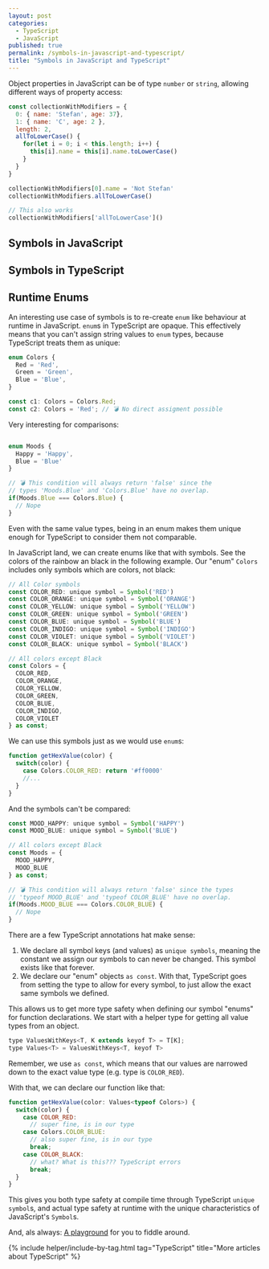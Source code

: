 ```yaml
---
layout: post
categories:
  - TypeScript
  - JavaScript
published: true
permalink: /symbols-in-javascript-and-typescript/
title: "Symbols in JavaScript and TypeScript"
---
```


Object properties in JavaScript can be of type `number` or `string`, allowing different ways of
property access:

```javascript
const collectionWithModifiers = {
  0: { name: 'Stefan', age: 37},
  1: { name: 'C', age: 2 },
  length: 2,
  allToLowerCase() {
    for(let i = 0; i < this.length; i++) {
      this[i].name = this[i].name.toLowerCase()
    }
  }
}

collectionWithModifiers[0].name = 'Not Stefan'
collectionWithModifiers.allToLowerCase()

// This also works
collectionWithModifiers['allToLowerCase']()
```

## Symbols in JavaScript

## Symbols in TypeScript

## Runtime Enums

An interesting use case of symbols is to re-create `enum` like behaviour at runtime in JavaScript.
`enum`s in TypeScript are opaque. This effectively means that you can't assign string values to `enum`
types, because TypeScript treats them as unique:

```javascript
enum Colors {
  Red = 'Red',
  Green = 'Green',
  Blue = 'Blue',
}

const c1: Colors = Colors.Red;
const c2: Colors = 'Red'; // 💣 No direct assigment possible
```

Very interesting for comparisons:

```javascript

enum Moods {
  Happy = 'Happy',
  Blue = 'Blue'
}

// 💣 This condition will always return 'false' since the
// types 'Moods.Blue' and 'Colors.Blue' have no overlap.
if(Moods.Blue === Colors.Blue) {
  // Nope
}
```

Even with the same value types, being in an enum makes them unique enough for
TypeScript to consider them not comparable.

In JavaScript land, we can create enums like that with symbols. See the colors of the
rainbow an black in the following example. Our "enum" `Colors` includes only symbols
which are colors, not black:

```javascript
// All Color symbols
const COLOR_RED: unique symbol = Symbol('RED')
const COLOR_ORANGE: unique symbol = Symbol('ORANGE')
const COLOR_YELLOW: unique symbol = Symbol('YELLOW')
const COLOR_GREEN: unique symbol = Symbol('GREEN')
const COLOR_BLUE: unique symbol = Symbol('BLUE')
const COLOR_INDIGO: unique symbol = Symbol('INDIGO')
const COLOR_VIOLET: unique symbol = Symbol('VIOLET')
const COLOR_BLACK: unique symbol = Symbol('BLACK')

// All colors except Black
const Colors = {
  COLOR_RED,
  COLOR_ORANGE,
  COLOR_YELLOW,
  COLOR_GREEN,
  COLOR_BLUE,
  COLOR_INDIGO,
  COLOR_VIOLET
} as const;
```

We can use this symbols just as we would use `enum`s:

```javascript
function getHexValue(color) {
  switch(color) {
    case Colors.COLOR_RED: return '#ff0000'
    //...
  }
}
```

And the symbols can't be compared:

```javascript
const MOOD_HAPPY: unique symbol = Symbol('HAPPY')
const MOOD_BLUE: unique symbol = Symbol('BLUE')

// All colors except Black
const Moods = {
  MOOD_HAPPY,
  MOOD_BLUE
} as const;

// 💣 This condition will always return 'false' since the types 
// 'typeof MOOD_BLUE' and 'typeof COLOR_BLUE' have no overlap.
if(Moods.MOOD_BLUE === Colors.COLOR_BLUE) {
  // Nope
}
```

There are a few TypeScript annotations hat make sense:

1. We declare all symbol keys (and values) as `unique symbols`, meaning
   the constant we assign our symbols to can never be changed. This symbol
   exists like that forever.
2. We declare our "enum" objects `as const`. With that, TypeScript goes from
   setting the type to allow for every symbol, to just allow the exact same
   symbols we defined.

This allows us to get more type safety when defining our symbol "enums" for 
function declarations. We start with a helper type for getting all value types
from an object.

```javascript
type ValuesWithKeys<T, K extends keyof T> = T[K];
type Values<T> = ValuesWithKeys<T, keyof T>
```

Remember, we use `as const`, which means that our values are narrowed down to
the exact value type (e.g. type is `COLOR_RED`).

With that, we can declare our function like that:

```javascript
function getHexValue(color: Values<typeof Colors>) {
  switch(color) {
    case COLOR_RED:
      // super fine, is in our type
    case Colors.COLOR_BLUE:
      // also super fine, is in our type
      break;
    case COLOR_BLACK: 
      // what? What is this??? TypeScript errors
      break;
  }
}
```

This gives you both type safety at compile time through TypeScript `unique symbol`s,
and actual type safety at runtime with the unique characteristics of JavaScript's
`Symbol`s.

And, als always: [A playground](https://www.typescriptlang.org/play/index.html#code/LAKFGMHsDsGcBcAEBhA8gGVQJQPpYKIAiAXIgK7QCWAjmQKaKwCeAtgEaQA2iAvIgMqsOnABQByNJlwFCYgJQQYCFBmw5sAQQByAcXykKNeoyFdeA06Imrcm3fnmK4SSWoCa+dJgDqBqrQZmdjM+QWCrV1wPL1RvRxAoZxUpHB0CfC0-I0DLczDhcUjU9K14xOUigCF0AFV9cn9jIOE8y0KbHGq6sqUXDoBJLUJ+nVQsgJNw1vD2lMHh0Z6kooA1fox8ABVxptzQtusUtY3NpYqO6o1kAGkdnKn9mcO1S5v4pwquSAAnWHMAb1AiGSahkABogSDbFhtHoISBgUVoj54YiOml8BlUVDOrV8NiivMRqgCR1jugtqAAL6IACGf3K8AA3KBQPAmAAHBgrWmceiwbyUeAAC2udCYsAAPJswYhrog6AAPeB0aAAEz+AGtxZAAGaITYAPnMmwA2tcALoskDsrmIHl8uhSo3mB38wUisUS6Wy7VMPUGw2skC6ijgeCUGCIADmdHgAAklW66CIoJwfqRk1LbXQA8gvr9DXJEICEYwAO5C8DC1MF4ul4HA8D0hj59O-AB0VTxxEhjcQAHoB33G2xvnRaZrrf3m7BWxd0FdbogR8Ch6vEGOJ1PIVTqcHYwmk7z6CI2z9YF2F3UFGAEr1EABZVCoQg4eMaAAKn7cd0mLUeAoxA-b83DOJBn1fXE6j-ZoQgsJ4ugcW9QCHRANE4bg0wvBVFXAOgOSQSpOFpcBNQ+CDIEgDUAUhSC3xAn9sXo6D8GpOkGV6a1QEoXUREfKiNQ7FikN4Hg+HPTtuxvEtIWpIA) for you to fiddle around.


{% include helper/include-by-tag.html tag="TypeScript" title="More articles about TypeScript" %}
